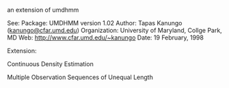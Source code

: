 an extension of umdhmm

See:
Package: UMDHMM version 1.02
Author: Tapas Kanungo (kanungo@cfar.umd.edu)
        Organization: University of Maryland, Collge Park, MD
        Web:    http://www.cfar.umd.edu/~kanungo
        Date:   19 February, 1998 



Extension:

Continuous Density Estimation

Multiple Observation Sequences of Unequal Length
